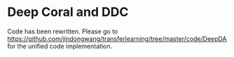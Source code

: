 # Deep Coral and DDC


Code has been rewritten. Please go to https://github.com/jindongwang/transferlearning/tree/master/code/DeepDA for the unified code implementation.